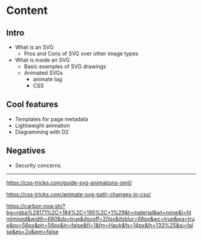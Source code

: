# Content

## Intro

- What is an SVG
  - Pros and Cons of SVG over other image types
- What is inside an SVG
  - Basic examples of SVG drawings
  - Animated SVGs
    - animate tag
    - CSS

## Cool features

- Templates for page metadata
- Lightweight animation
- Diagramming with D2

## Negatives

- Security concerns

---

<https://css-tricks.com/guide-svg-animations-smil/>

<https://css-tricks.com/animate-svg-path-changes-in-css/>

<https://carbon.now.sh/?bg=rgba%28171%2C+184%2C+195%2C+1%29&t=material&wt=none&l=htmlmixed&width=680&ds=true&dsyoff=20px&dsblur=68px&wc=true&wa=true&pv=56px&ph=56px&ln=false&fl=1&fm=Hack&fs=14px&lh=133%25&si=false&es=2x&wm=false>
